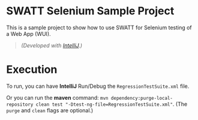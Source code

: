 # SWATT Selenium Sample Project
This is a sample project to show how to use SWATT for Selenium testing of a Web App (WUI).

> _(Developed with [IntelliJ](https://www.jetbrains.com/idea/).)_

# Execution
To run, you can have **IntelliJ** Run/Debug the `RegressionTestSuite.xml` file.

Or you can run the **maven** command: `mvn dependency:purge-local-repository clean test "-Dtest-ng-file=RegressionTestSuite.xml"`.
(The `purge` and `clean` flags are optional.) 